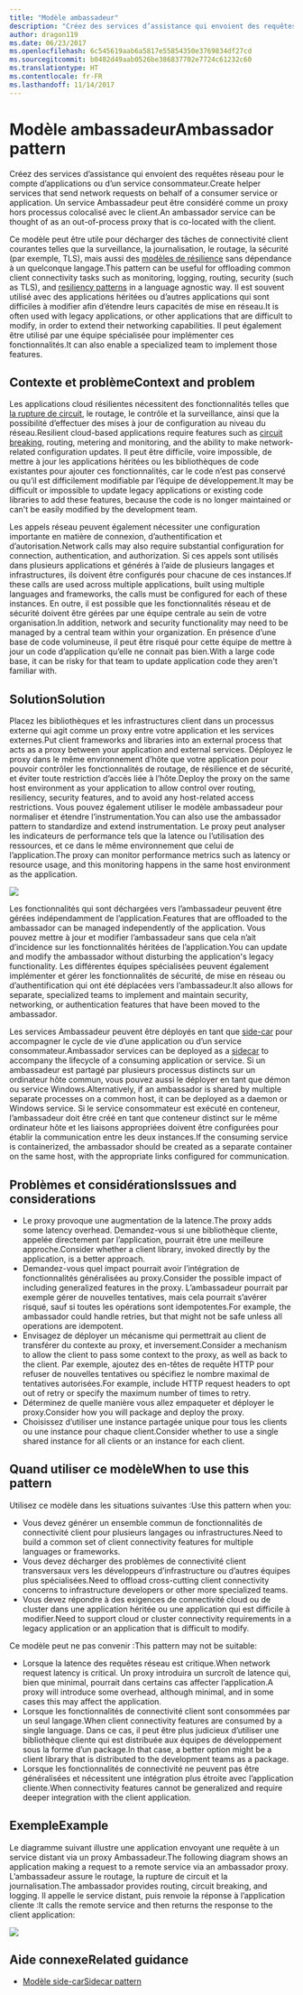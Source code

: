 ```yaml
---
title: "Modèle ambassadeur"
description: "Créez des services d’assistance qui envoient des requêtes réseau pour le compte d’applications ou d’un service consommateur."
author: dragon119
ms.date: 06/23/2017
ms.openlocfilehash: 6c545619aab6a5817e55854350e3769834df27cd
ms.sourcegitcommit: b0482d49aab0526be386837702e7724c61232c60
ms.translationtype: HT
ms.contentlocale: fr-FR
ms.lasthandoff: 11/14/2017
---
```

# <a name="ambassador-pattern"></a><span data-ttu-id="286f0-103">Modèle ambassadeur</span><span class="sxs-lookup"><span data-stu-id="286f0-103">Ambassador pattern</span></span>

<span data-ttu-id="286f0-104">Créez des services d’assistance qui envoient des requêtes réseau pour le compte d’applications ou d’un service consommateur.</span><span class="sxs-lookup"><span data-stu-id="286f0-104">Create helper services that send network requests on behalf of a consumer service or application.</span></span> <span data-ttu-id="286f0-105">Un service Ambassadeur peut être considéré comme un proxy hors processus colocalisé avec le client.</span><span class="sxs-lookup"><span data-stu-id="286f0-105">An ambassador service can be thought of as an out-of-process proxy that is co-located with the client.</span></span>

<span data-ttu-id="286f0-106">Ce modèle peut être utile pour décharger des tâches de connectivité client courantes telles que la surveillance, la journalisation, le routage, la sécurité (par exemple, TLS), mais aussi des [modèles de résilience][resiliency-patterns] sans dépendance à un quelconque langage.</span><span class="sxs-lookup"><span data-stu-id="286f0-106">This pattern can be useful for offloading common client connectivity tasks such as monitoring, logging, routing, security (such as TLS), and [resiliency patterns][resiliency-patterns] in a language agnostic way.</span></span> <span data-ttu-id="286f0-107">Il est souvent utilisé avec des applications héritées ou d’autres applications qui sont difficiles à modifier afin d’étendre leurs capacités de mise en réseau.</span><span class="sxs-lookup"><span data-stu-id="286f0-107">It is often used with legacy applications, or other applications that are difficult to modify, in order to extend their networking capabilities.</span></span> <span data-ttu-id="286f0-108">Il peut également être utilisé par une équipe spécialisée pour implémenter ces fonctionnalités.</span><span class="sxs-lookup"><span data-stu-id="286f0-108">It can also enable a specialized team to implement those features.</span></span>

## <a name="context-and-problem"></a><span data-ttu-id="286f0-109">Contexte et problème</span><span class="sxs-lookup"><span data-stu-id="286f0-109">Context and problem</span></span>

<span data-ttu-id="286f0-110">Les applications cloud résilientes nécessitent des fonctionnalités telles que [la rupture de circuit][circuit-breaker], le routage, le contrôle et la surveillance, ainsi que la possibilité d’effectuer des mises à jour de configuration au niveau du réseau.</span><span class="sxs-lookup"><span data-stu-id="286f0-110">Resilient cloud-based applications require features such as [circuit breaking][circuit-breaker], routing, metering and monitoring, and the ability to make network-related configuration updates.</span></span> <span data-ttu-id="286f0-111">Il peut être difficile, voire impossible, de mettre à jour les applications héritées ou les bibliothèques de code existantes pour ajouter ces fonctionnalités, car le code n’est pas conservé ou qu’il est difficilement modifiable par l’équipe de développement.</span><span class="sxs-lookup"><span data-stu-id="286f0-111">It may be difficult or impossible to update legacy applications or existing code libraries to add these features, because the code is no longer maintained or can't be easily modified by the development team.</span></span>

<span data-ttu-id="286f0-112">Les appels réseau peuvent également nécessiter une configuration importante en matière de connexion, d’authentification et d’autorisation.</span><span class="sxs-lookup"><span data-stu-id="286f0-112">Network calls may also require substantial configuration for connection, authentication, and authorization.</span></span> <span data-ttu-id="286f0-113">Si ces appels sont utilisés dans plusieurs applications et générés à l’aide de plusieurs langages et infrastructures, ils doivent être configurés pour chacune de ces instances.</span><span class="sxs-lookup"><span data-stu-id="286f0-113">If these calls are used across multiple applications, built using multiple languages and frameworks, the calls must be configured for each of these instances.</span></span> <span data-ttu-id="286f0-114">En outre, il est possible que les fonctionnalités réseau et de sécurité doivent être gérées par une équipe centrale au sein de votre organisation.</span><span class="sxs-lookup"><span data-stu-id="286f0-114">In addition, network and security functionality may need to be managed by a central team within your organization.</span></span> <span data-ttu-id="286f0-115">En présence d’une base de code volumineuse, il peut être risqué pour cette équipe de mettre à jour un code d’application qu’elle ne connait pas bien.</span><span class="sxs-lookup"><span data-stu-id="286f0-115">With a large code base, it can be risky for that team to update application code they aren't familiar with.</span></span>

## <a name="solution"></a><span data-ttu-id="286f0-116">Solution</span><span class="sxs-lookup"><span data-stu-id="286f0-116">Solution</span></span>

<span data-ttu-id="286f0-117">Placez les bibliothèques et les infrastructures client dans un processus externe qui agit comme un proxy entre votre application et les services externes.</span><span class="sxs-lookup"><span data-stu-id="286f0-117">Put client frameworks and libraries into an external process that acts as a proxy between your application and external services.</span></span> <span data-ttu-id="286f0-118">Déployez le proxy dans le même environnement d’hôte que votre application pour pouvoir contrôler les fonctionnalités de routage, de résilience et de sécurité, et éviter toute restriction d’accès liée à l’hôte.</span><span class="sxs-lookup"><span data-stu-id="286f0-118">Deploy the proxy on the same host environment as your application to allow control over routing, resiliency, security features, and to avoid any host-related access restrictions.</span></span> <span data-ttu-id="286f0-119">Vous pouvez également utiliser le modèle ambassadeur pour normaliser et étendre l’instrumentation.</span><span class="sxs-lookup"><span data-stu-id="286f0-119">You can also use the ambassador pattern to standardize and extend instrumentation.</span></span> <span data-ttu-id="286f0-120">Le proxy peut analyser les indicateurs de performance tels que la latence ou l’utilisation des ressources, et ce dans le même environnement que celui de l’application.</span><span class="sxs-lookup"><span data-stu-id="286f0-120">The proxy can monitor performance metrics such as latency or resource usage, and this monitoring happens in the same host environment as the application.</span></span>

![](./_images/ambassador.png)

<span data-ttu-id="286f0-121">Les fonctionnalités qui sont déchargées vers l’ambassadeur peuvent être gérées indépendamment de l’application.</span><span class="sxs-lookup"><span data-stu-id="286f0-121">Features that are offloaded to the ambassador can be managed independently of the application.</span></span> <span data-ttu-id="286f0-122">Vous pouvez mettre à jour et modifier l’ambassadeur sans que cela n’ait d’incidence sur les fonctionnalités héritées de l’application.</span><span class="sxs-lookup"><span data-stu-id="286f0-122">You can update and modify the ambassador without disturbing the application's legacy functionality.</span></span> <span data-ttu-id="286f0-123">Les différentes équipes spécialisées peuvent également implémenter et gérer les fonctionnalités de sécurité, de mise en réseau ou d’authentification qui ont été déplacées vers l’ambassadeur.</span><span class="sxs-lookup"><span data-stu-id="286f0-123">It also allows for separate, specialized teams to implement and maintain security, networking, or authentication features that have been moved to the ambassador.</span></span>

<span data-ttu-id="286f0-124">Les services Ambassadeur peuvent être déployés en tant que [side-car][sidecar] pour accompagner le cycle de vie d’une application ou d’un service consommateur.</span><span class="sxs-lookup"><span data-stu-id="286f0-124">Ambassador services can be deployed as a [sidecar][sidecar] to accompany the lifecycle of a consuming application or service.</span></span> <span data-ttu-id="286f0-125">Si un ambassadeur est partagé par plusieurs processus distincts sur un ordinateur hôte commun, vous pouvez aussi le déployer en tant que démon ou service Windows.</span><span class="sxs-lookup"><span data-stu-id="286f0-125">Alternatively, if an ambassador is shared by multiple separate processes on a common host, it can be deployed as a daemon or Windows service.</span></span> <span data-ttu-id="286f0-126">Si le service consommateur est exécuté en conteneur, l’ambassadeur doit être créé en tant que conteneur distinct sur le même ordinateur hôte et les liaisons appropriées doivent être configurées pour établir la communication entre les deux instances.</span><span class="sxs-lookup"><span data-stu-id="286f0-126">If the consuming service is containerized, the ambassador should be created as a separate container on the same host, with the appropriate links configured for communication.</span></span>

## <a name="issues-and-considerations"></a><span data-ttu-id="286f0-127">Problèmes et considérations</span><span class="sxs-lookup"><span data-stu-id="286f0-127">Issues and considerations</span></span>

- <span data-ttu-id="286f0-128">Le proxy provoque une augmentation de la latence.</span><span class="sxs-lookup"><span data-stu-id="286f0-128">The proxy adds some latency overhead.</span></span> <span data-ttu-id="286f0-129">Demandez-vous si une bibliothèque cliente, appelée directement par l’application, pourrait être une meilleure approche.</span><span class="sxs-lookup"><span data-stu-id="286f0-129">Consider whether a client library, invoked directly by the application, is a better approach.</span></span>
- <span data-ttu-id="286f0-130">Demandez-vous quel impact pourrait avoir l’intégration de fonctionnalités généralisées au proxy.</span><span class="sxs-lookup"><span data-stu-id="286f0-130">Consider the possible impact of including generalized features in the proxy.</span></span> <span data-ttu-id="286f0-131">L’ambassadeur pourrait par exemple gérer de nouvelles tentatives, mais cela pourrait s’avérer risqué, sauf si toutes les opérations sont idempotentes.</span><span class="sxs-lookup"><span data-stu-id="286f0-131">For example, the ambassador could handle retries, but that might not be safe unless all operations are idempotent.</span></span>
- <span data-ttu-id="286f0-132">Envisagez de déployer un mécanisme qui permettrait au client de transférer du contexte au proxy, et inversement.</span><span class="sxs-lookup"><span data-stu-id="286f0-132">Consider a mechanism to allow the client to pass some context to the proxy, as well as back to the client.</span></span> <span data-ttu-id="286f0-133">Par exemple, ajoutez des en-têtes de requête HTTP pour refuser de nouvelles tentatives ou spécifiez le nombre maximal de tentatives autorisées.</span><span class="sxs-lookup"><span data-stu-id="286f0-133">For example, include HTTP request headers to opt out of retry or specify the maximum number of times to retry.</span></span>
- <span data-ttu-id="286f0-134">Déterminez de quelle manière vous allez empaqueter et déployer le proxy.</span><span class="sxs-lookup"><span data-stu-id="286f0-134">Consider how you will package and deploy the proxy.</span></span>
- <span data-ttu-id="286f0-135">Choisissez d’utiliser une instance partagée unique pour tous les clients ou une instance pour chaque client.</span><span class="sxs-lookup"><span data-stu-id="286f0-135">Consider whether to use a single shared instance for all clients or an instance for each client.</span></span>

## <a name="when-to-use-this-pattern"></a><span data-ttu-id="286f0-136">Quand utiliser ce modèle</span><span class="sxs-lookup"><span data-stu-id="286f0-136">When to use this pattern</span></span>

<span data-ttu-id="286f0-137">Utilisez ce modèle dans les situations suivantes :</span><span class="sxs-lookup"><span data-stu-id="286f0-137">Use this pattern when you:</span></span>

- <span data-ttu-id="286f0-138">Vous devez générer un ensemble commun de fonctionnalités de connectivité client pour plusieurs langages ou infrastructures.</span><span class="sxs-lookup"><span data-stu-id="286f0-138">Need to build a common set of client connectivity features for multiple languages or frameworks.</span></span>
- <span data-ttu-id="286f0-139">Vous devez décharger des problèmes de connectivité client transversaux vers les développeurs d’infrastructure ou d’autres équipes plus spécialisées.</span><span class="sxs-lookup"><span data-stu-id="286f0-139">Need to offload cross-cutting client connectivity concerns to infrastructure developers or other more specialized teams.</span></span>
- <span data-ttu-id="286f0-140">Vous devez répondre à des exigences de connectivité cloud ou de cluster dans une application héritée ou une application qui est difficile à modifier.</span><span class="sxs-lookup"><span data-stu-id="286f0-140">Need to support cloud or cluster connectivity requirements in a legacy application or an application that is difficult to modify.</span></span>

<span data-ttu-id="286f0-141">Ce modèle peut ne pas convenir :</span><span class="sxs-lookup"><span data-stu-id="286f0-141">This pattern may not be suitable:</span></span>

- <span data-ttu-id="286f0-142">Lorsque la latence des requêtes réseau est critique.</span><span class="sxs-lookup"><span data-stu-id="286f0-142">When network request latency is critical.</span></span> <span data-ttu-id="286f0-143">Un proxy introduira un surcroît de latence qui, bien que minimal, pourrait dans certains cas affecter l’application.</span><span class="sxs-lookup"><span data-stu-id="286f0-143">A proxy will introduce some overhead, although minimal, and in some cases this may affect the application.</span></span>
- <span data-ttu-id="286f0-144">Lorsque les fonctionnalités de connectivité client sont consommées par un seul langage.</span><span class="sxs-lookup"><span data-stu-id="286f0-144">When client connectivity features are consumed by a single language.</span></span> <span data-ttu-id="286f0-145">Dans ce cas, il peut être plus judicieux d’utiliser une bibliothèque cliente qui est distribuée aux équipes de développement sous la forme d’un package.</span><span class="sxs-lookup"><span data-stu-id="286f0-145">In that case, a better option might be a client library that is distributed to the development teams as a package.</span></span>
- <span data-ttu-id="286f0-146">Lorsque les fonctionnalités de connectivité ne peuvent pas être généralisées et nécessitent une intégration plus étroite avec l’application cliente.</span><span class="sxs-lookup"><span data-stu-id="286f0-146">When connectivity features cannot be generalized and require deeper integration with the client application.</span></span>

## <a name="example"></a><span data-ttu-id="286f0-147">Exemple</span><span class="sxs-lookup"><span data-stu-id="286f0-147">Example</span></span>

<span data-ttu-id="286f0-148">Le diagramme suivant illustre une application envoyant une requête à un service distant via un proxy Ambassadeur.</span><span class="sxs-lookup"><span data-stu-id="286f0-148">The following diagram shows an application making a request to a remote service via an ambassador proxy.</span></span> <span data-ttu-id="286f0-149">L’ambassadeur assure le routage, la rupture de circuit et la journalisation.</span><span class="sxs-lookup"><span data-stu-id="286f0-149">The ambassador provides routing, circuit breaking, and logging.</span></span> <span data-ttu-id="286f0-150">Il appelle le service distant, puis renvoie la réponse à l’application cliente :</span><span class="sxs-lookup"><span data-stu-id="286f0-150">It calls the remote service and then returns the response to the client application:</span></span>

![](./_images/ambassador-example.png) 

## <a name="related-guidance"></a><span data-ttu-id="286f0-151">Aide connexe</span><span class="sxs-lookup"><span data-stu-id="286f0-151">Related guidance</span></span>

- [<span data-ttu-id="286f0-152">Modèle side-car</span><span class="sxs-lookup"><span data-stu-id="286f0-152">Sidecar pattern</span></span>](./sidecar.md)

<!-- links -->

[circuit-breaker]: ./circuit-breaker.md
[resiliency-patterns]: ./category/resiliency.md
[sidecar]: ./sidecar.md
